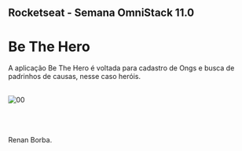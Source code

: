 ## Rocketseat - Semana OmniStack 11.0 
# Be The Hero
A aplicação Be The Hero é voltada para cadastro de Ongs e busca de padrinhos de causas, nesse caso heróis. 
<br><br>
 
![00](https://user-images.githubusercontent.com/48495838/79367163-c68e0300-7f23-11ea-8ecf-0045c3ac68a2.png)

<br><br>  
Renan Borba.
